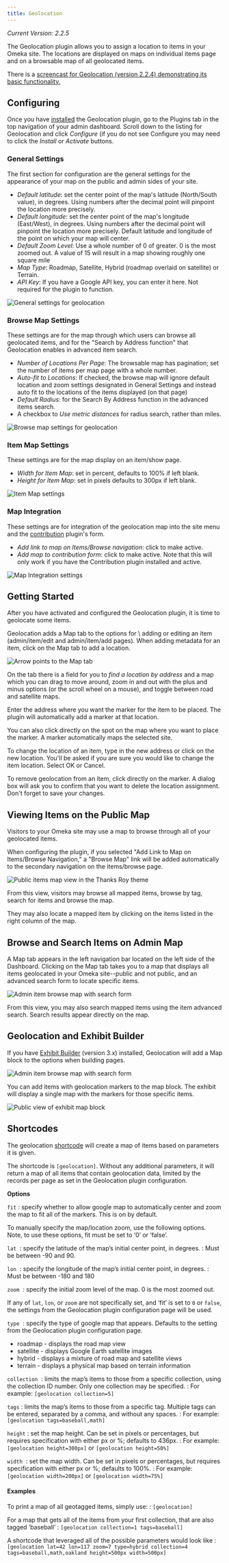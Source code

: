 ```yaml
---
title: Geolocation
---
```

*Current Version: 2.2.5*

The Geolocation plugin allows you to assign a location to items in your Omeka site. The locations are displayed on maps on individual items page and on a browsable map of all geolocated items.

There is a [screencast for Geolocation (version 2.2.4) demonstrating its basic functionality.](https://vimeo.com/156298642)


Configuring
-------------------------------------------------------------
Once you have [installed](../Managing_Plugins.md#installing-a-plugin) the Geolocation plugin, go to the Plugins tab in the top navigation of your admin dashboard. Scroll down to the listing for Geolocation and click *Configure* (if you do not see Configure you may need to click the *Install* or *Activate* buttons.

### General Settings
The first section for configuration are the general settings for the appearance of your map on the public and admin sides of your site.

- *Default latitude*: set the center point of the map's latitude (North/South value), in degrees. Using numbers after the decimal point will pinpoint the location more precisely.
- *Default longitude*: set the center point of the map's longitude (East/West), in degrees. Using numbers after the decimal point will pinpoint the location more precisely.
Default latitude and longitude of the point on which your map will center.
- *Default Zoom Level*: Use a whole number of 0 of greater. 0 is the most zoomed out. A value of 15 will result in a map showing roughly one square mile
-   *Map Type*: Roadmap, Satellite, Hybrid (roadmap overlaid on satellite) or Terrain.
- *API Key*: If you have a Google API key, you can enter it here. Not required for the plugin to function.

![General settings for geolocation](../doc_files/plugin_images/geolocation_genset.png)

### Browse Map Settings
These settings are for the map through which users can browse all geolocated items, and for the "Search by Address function" that Geolocation enables in advanced item search. 

-   *Number of Locations Per Page*: The browsable map has pagination; set the number of items per map page with a whole number.
-   *Auto-fit to Locations*: If checked, the browse map will ignore default location and zoom settings designated in General Settings and instead auto fit to the locations of the items displayed (on that page)
-   *Default Radius*: for the Search By Address function in the advanced items search.
-   A checkbox to *Use metric distances* for radius search, rather than miles.

![Browse map settings for geolocation](../doc_files/plugin_images/geolocation_brset.png)


### Item Map Settings
These settings are for the map display on an item/show page.

- *Width for Item Map*: set in percent, defaults to 100% if left blank.
- *Height for Item Map*: set in pixels defaults to 300px if left blank. 

![Item Map settings](../doc_files/plugin_images/geolocation_ItemMap.png)

### Map Integration
These settings are for integration of the geolocation map into the site menu and the [contribution](../Plugins/Contribution.md) plugin's form. 

-   *Add link to map on Items/Browse navigation*: click to make active. 
- *Add map to contribution form*: click to make active. Note that this will only work if you have the Contribution plugin installed and active.

![Map Integration settings](../doc_files/plugin_images/geolocation_Mapint.png)

Getting Started
----------------------------------------------------------------
After you have activated and configured the Geolocation plugin, it is time to geolocate some items.

Geolocation adds a Map tab to the options for \ adding or editing an item (admin/item/edit and admin/item/add pages).  When adding metadata for an item, click on the Map tab to add a location.

![Arrow points to the Map tab](../doc_files/plugin_images/geolocation_set1.png)

On the tab there is a field for you to *find a location by address* and a map which you can drag to move around, zoom in and out with the plus and minus options (or the scroll wheel on a mouse), and toggle between road and satellite maps. 

Enter the address where you want the marker for the item to be placed. The plugin will automatically add a marker at that location. 

You can also click directly on the spot on the map where you want to place the marker. A marker automatically maps the selected site.

To change the location of an item, type in the new address or click on the new location. You'll be asked if you are sure you would like to change the item location. Select OK or Cancel.

To remove geolocation from an item, click directly on the marker. A dialog box will ask you to confirm that you want to delete the location assignment. 
Don't forget to save your changes.

Viewing Items on the Public Map 
----------------------------------------------------------------
Visitors to your Omeka site may use a map to browse through all of your geolocated items.

When configuring the plugin, if you selected "Add Link to Map on
Items/Browse Navigation," a "Browse Map" link will be added
automatically to the secondary navigation on the items/browse page.

![Public items map view in the Thanks Roy theme](../doc_files/plugin_images/geolocation_pubbr.png)

From this view, visitors may browse all mapped items, browse by tag, search for items and browse the map.

They may also locate a mapped item by clicking on the items listed in the right column of the map.

Browse and Search Items on Admin Map
----------------------------------------------------------------
A Map tab appears in the left navigation bar located on the left side of the Dashboard. Clicking on the Map tab takes you to a map that displays all items geolocated in your Omeka site--public and not public, and an advanced search form to locate specific items.

![Admin item browse map with search form](../doc_files/plugin_images/geolocation_adminbr.png)

From this view, you may also search mapped items using the item advanced search. Search results appear directly on the map.

Geolocation and Exhibit Builder
--------------------------------
If you have [Exhibit Builder](../Plugins/ExhibitBuilder.md) (version 3.x) installed, Geolocation will add a Map block to the options when building pages. 

![Admin item browse map with search form](../doc_files/plugin_images/geolocation_ex1.png)

You can add items with geolocation markers to the map block. The exhibit will display a single map with the markers for those specific items. 

![Public view of exhibit map block](../doc_files/plugin_images/geolocation_ex2.png)

Shortcodes
-----------------
The geolocation [shortcode](../Shortcodes.md) will create a map of items based on parameters it is given.

The shortcode is `[geolocation]`. Without any additional parameters, it will return a map of all items that contain geolocation data, limited by the records per page as set in the Geolocation plugin configuration.

**Options**

`fit`
:   specify whether to allow google map to automatically center and zoom the map to fit all of the markers. This is on by default.

To manually specify the map/location zoom, use the following options. Note, to use these options, fit must be set to ‘0’ or ‘false’.

`lat` 
:   specify the latitude of the map’s initial center point, in degrees.
:   Must be between -90 and 90.

`lon` 
:   specify the longitude of the map’s initial center point, in degrees.
:   Must be between -180 and 180

`zoom` 
:   specify the initial zoom level of the map. 0 is the most zoomed out.

If any of `lat`, `lon`, or `zoom` are not specifically set, and ‘fit’ is set to `0` or `false`, the settings from the Geolocation plugin configuration page will be used.

`type` 
:   specify the type of google map that appears. Defaults to the setting from the Geolocation plugin configuration page.
- roadmap - displays the road map view
- satellite - displays Google Earth satellite images
- hybrid - displays a mixture of road map and satellite views
- terrain - displays a physical map based on terrain information

`collection` 
:   limits the map’s items to those from a specific collection, using the collection ID number. Only one collection may be specified.
:   For example: `[geolocation collection=5]`

`tags`
:   limits the map’s items to those from a specific tag. Multiple tags can be entered, separated by a comma, and without any spaces.
:   For example: `[geolocation tags=baseball,math]`

`height`
:   set the map height. Can be set in pixels or percentages, but requires specification with either px or %; defaults to 436px.
:   For example: `[geolocation height=300px]` or `[geolocation height=50%]`

`width` 
:   set the map width. Can be set in pixels or percentages, but requires specification with either px or %; defaults to 100%.
:   For example: `[geolocation width=200px]` or `[geolocation width=75%]`

#### Examples

To print a map of all geotagged items, simply use: 
:  `[geolocation]`

For a map that gets all of the items from your first collection, that are also tagged ‘baseball’
: `[geolocation collection=1 tags=baseball]`
 
A shortcode that leveraged all of the possible parameters would look like
:    `[geolocation lat=42 lon=117 zoom=7 type=hybrid collection=4 tags=baseball,math,oakland height=500px width=500px]`